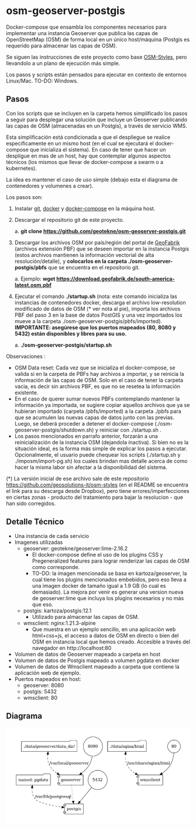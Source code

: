 # osm-geoserver-postgis
Docker-compose que ensambla los componentes necesarios para implementar una instancia Geoserver que publica las capas de OpenStreetMap (OSM) de forma local en un único host/máquina (Postgis es requerido para almacenar las capas de OSM).

Se siguen las instrucciones de este proyecto como base [OSM-Styles](https://github.com/geosolutions-it/osm-styles), pero llevandolo a un plano de ejecución más simple.

Los pasos y scripts están pensados para ejecutar en contexto de entornos Linux/Mac. TO-DO: Windows.

## Pasos

Con los scripts que se incluyen en la carpeta hemos simplificado los pasos a seguir para desplegar una solución que incluye un Geoserver publicando las capas de OSM (almacenadas en un Postgis), a través de servicio WMS. 

Esta simplificación está condicionada a que el despliegue se realice especificamente en un mismo host (en el cual se ejecutará el docker-compose que inicializa el sistema). En caso de tener que hacer un despligue en mas de un host, hay que contemplar algunos aspectos técnicos (los mismos que llevar de docker-compose a swarm o a kubernetes).

La idea es mantener el caso de uso simple (debajo esta el diagrama de contenedores y volumenes a crear).

Los pasos son:

1. Instalar [git](https://github.com/git-guides/install-git), [docker](https://docs.docker.com/engine/install/ubuntu/) y [docker-compose](https://docs.docker.com/compose/install/) en la máquina host.

2. Descargar el repositorio git de este proyecto.

   a. **git clone https://github.com/geotekne/osm-geoserver-postgis.git**

3. Descargar los archivos OSM por país/región del portal de [GeoFabrik](https://download.geofabrik.de/) (archivos extensión PBF) que se deseen importar en la instancia Postgis (estos archivos mantienen la información vectorial de alta resolución/detalle), y **colocarlos en la carpeta ./osm-geoserver-postgis/pbfs** que se encuentra en el repositorio git.

   a. Ejemplo:  **wget https://download.geofabrik.de/south-america-latest.osm.pbf**

4. Ejecutar el comando **./startup.sh**  (nota: este comando inicializa las instancias de contenedores docker, descarga el archivo low-resolution modificado de datos de OSM (* ver nota al pie), importa los archivos PBF del paso 3 en la base de datos PostGIS y una vez importados los mueve a la carpeta ./osm-geoserver-postgis/pbfs/imported). **IMPORTANTE: asegúrese que los puertos mapeados (80, 8080 y 5432) están disponibles y libres para su uso.**

   a.  **./osm-geoserver-postgis/startup.sh**

Observaciones : 

- OSM Data reset: Cada vez que se inicializa el docker-compose, se valida si en la carpeta de PBFs hay archivos a importar, y se reinicia la información de las capas de OSM. Solo en el caso de tener la carpeta vacia, es decir sin archivos PBF, es que no se resetea la información existente. 
- En el caso de querer sumar nuevos PBFs contemplando mantener la información ya importada, se sugiere copiar aquellos archivos que ya se hubieran importado (carpeta /pbfs/imported) a la carpeta ./pbfs para que se acumulen las nuevas capas de datos junto con las previas. Luego, se deberá proceder a detener el docker-compose (./osm-geoserver-postgis/shutdown.sh) y reiniciar con ./startup.sh .
- Los pasos mencionados en parrafo anterior, forzarán a una reinicialización de la instancia OSM (dejandola inactiva). Si bien no es la situación ideal, es la forma más simple de explicar los pasos a ejecutar. Opcionalmente, el usuario puede chequear los scripts (./startup.sh y ./imposm/import-pg.sh) los cuales brindan mas detalle acerca de como hacer la misma labor sin afectar a la disponibilidad del sistema.

(*) La versión inicial de ese archivo sale de este repositorio https://github.com/geosolutions-it/osm-styles (en el README se encuentra el link para su descarga desde Dropbox), pero tiene errores/imperfecciones en ciertas zonas - producto del tratamiento para bajar la resolucion - que han sido corregidos.



## Detalle Técnico

- Una instancia de cada servicio
- Imagenes utilizadas
  - geoserver: geotekne/geoserver:lime-2.16.2
    - El docker-compose define el uso de los plugins CSS y Pregeneralized features para lograr renderizar las capas de OSM como corresponde.
    - TO-DO: la imagen mencionada se basa en kartoza/geoserver, la cual tiene los plugins mencionados embebidos, pero eso lleva a una imagen docker de tamaño igual a 1.9 GB (lo cual es demasiado). La mejora por venir es generar una version nueva de geoserver:lime que incluya los plugins necesarios y no más que eso.
  - postgis: kartoza/postgis:12.1
    - Utilizado para almacenar las capas de OSM.
  - wmsclient: nginx:1.21.3-alpine
    - Que muestra en un ejemplo sencillo, en una aplicación web html+css+js, el acceso a datos de OSM en directo o bien del OSM en instancia local que hemos creado. Accesible a través del navegador en http://localhost:80  
- Volumen de datos de Geoserver mapeado a carpeta en host
- Volumen de datos de Postgis mapeado a volumen pgdata en docker
- Volumen de datos de Wmsclient mapeado a carpeta que contiene la aplicación web de ejemplo.
- Puertos mapeados en host:
  - geoserver: 8080
  - postgis: 5432
  - wmsclient: 80

## Diagrama

![](./diagram.png)